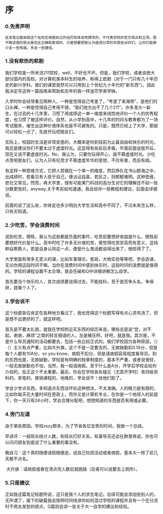 # 序
### 0.免责声明

```
这本笔记是由我这个在校生根据自己的经历和体会而撰写的，不代表学校的官方观点和立场。我不敢说我的观点是完全正确和客观的，只是想要把我认为值得分享的东西告诉你们，让你们能够少走一些弯路，多走一些捷径。
```

### 1.没有悲伤的悲剧

​    我们学校是一所末流211院校，well，不好也不坏。但是，我们学校，或者说绝大部分国内的高校，对计算机类本科生的培养，称得上悲剧（对于一门只有几十年历史的新兴学科，我们的课堂竟然可以只用到上个世纪九十年代的“新东西”）。因此我决定写这样一篇指南来帮助和去年的我一样迷茫学弟学妹。

​    入学时你会经常看见两种人，一种是觉得自己考差了，“考差了来海带”，是他们的口头禅。一种是觉得自己考得不错，“我们地方出不了几个211”。许多准大一新生，在过去的十几年里，习惯了用成绩这一单一维度来线性地评价一个人的优秀程度，也习惯了被这样评价。自然，从小学到高中，十几年的时间与教育都为了一场考试服务，催生出这种价值体系也是不可避免的。只是，既然已经上了大学，那就可以轻松一点了，先放开玩吧朋友们。

​    实际上，校园的生活是非常安逸的，大概率是你到目前为止最自由和快乐的时光，我还是建议你们不要太过于虚度时光。这显得有些前后矛盾，毕竟前面说放开玩，现在又说不要虚度时光。No，我认为，只要你玩得开心，就不算虚度时光。少吃点苦吧朋友们，认为人只有吃苦才不算虚度年华的思想，不仅有害，而且有病。

​    有这样一种思维方式，它把人禁锢在一个单一的维度，然后挣扎在书山题海之中，出成绩时，若看见有人低于自己，便沾沾自喜，若反之，则郁郁难明。这种思维，悲壮又常见。然而，再大学里，很有可能某门科目的高分生对它的理解还不如一些分数更低的，anyway,关于考前如何速通，我会给你一些教程和建议，后面会详细说。

​    前面的说了这么些，你肯定也多少明白大学生活和高中不同了，不过未来怎么样，只有天知道。
### 2.少吃苦，学会浪费时间

​    说到吃苦，牺牲，我认为这些都是负面的事件，吃苦前要想好收益是什么，牺牲前要想好代价是什么。高中时吃了许多无价值的苦，便觉得吃苦崇高而有意义，这纯粹自欺欺人，若是自身认同这一点，便是什么鬼话都说得出来了，相信得了了。

​    大学里面有很多无意义的课，比如军事理论，思政，大物实验等等吧，学会逃课，无论你用这段时间干嘛。当你在浪费时间中感到快乐时，这段时间的浪费就是值得的。学校的课程设置不太合理，我会在破和Q中详细讲解怎么自学。

​    首先要当个快乐的人，其次成绩要说得过去，不能挂科，至于是否争头名，争保研，就看个人了。

### 3.学会说不

​    这个标题各位肯定在各种地方看过了，我也觉得这个标题写得有点心灵鸡汤了，但是想不出更好的了，就这样吧。

​	首先是不要太礼貌，就我在学校附近买东西的经历来说，哪些总是说“您，对不起，谢谢，麻烦”之类的轻言细语的人，总是被压秤。好吧，就是我。其次是，不是什么导员通知的活动都要去，包括一些比较正式的。我们学校因为各种原因，（）（）主义有点严重，比如大升旗，这个不是一定要去的，无故缺勤扣0.1A分，但是每个人都有10A分，so you know，病假不扣分，但是请病假容易程度看导员。别的东西也是，无故缺勤，学校是有明确的规章制度的，基本不严重，或者说很轻，一般无故缺勤也不怕，当然，我一般请病假。至于什么是A分，开学后学校会给你介绍的，反正这个不太重要。最后，你会在学校各处碰见（尤其开学时）卖四级资料的，卖笔的，推销课程的，地推的，学会说不！给他们脸了。

​	学会少学点东西，多知道点东西没坏处这种想法，不太准确。人的精力是有限的，比如你每天花大量时间在思政上，而你又是计算机专业，在你是一个地球人的前提下，你一天只有24小时，学会合理分配吧，想想知道的东西是否有用或必要。

### 4.旁门左道

​		由于某些原因，学校xszy颇多，为了节省各位宝贵的时间，我做一个总结。

​		早讲评：一般班长统计人数，和班长打好关系，有事导员还会在群里再说，你也可以问问朋友到底说了什么重要的事没有。

​		晚自习：这个真的随便请假随便逃，说自己社团活动或者病假，基本大一除了前几天都不点名。

​		大升旗：请病假或者在清点完人数后就跑路（后者可以说要去上厕所）。

### 5.只是建议

​    正如我这篇笔记标题所说，这只是我个人的求生笔记。后续可能会添加些别人的，无所谓了，接下的破篇我会按照时间线讲你如何混过学校的课程并且有一个在分流时不用太发愁的绩点，Q篇则会讲一些关于大一自学的建议和经验。
